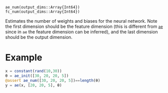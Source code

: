 ```
ae_num(output_dims::Array{Int64})
fc_num(output_dims::Array{Int64})
```

Estimates the number of weights and biases for the neural network. Note the first dimension should be the feature dimension (this is different from [`ae`](@ref) since in `ae` the feature dimension can be inferred), and the last dimension should be the output dimension. 

# Example

```julia
x = constant(rand(10,30))
θ = ae_init([30, 20, 20, 5])
@assert ae_num([30, 20, 20, 5])==length(θ)
y = ae(x, [20, 20, 5], θ)
```
